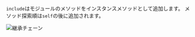 `include`はモジュールのメソッドをインスタンスメソッドとして追加します。
メソッド探索順は`self`の後に追加されます。

![継承チェーン](https://www.dropbox.com/s/bmzddofzko3qhfh/1e8603f1-d78d-41bc-8a6b-98b414b048a.png?dl=1 "継承チェーン")
